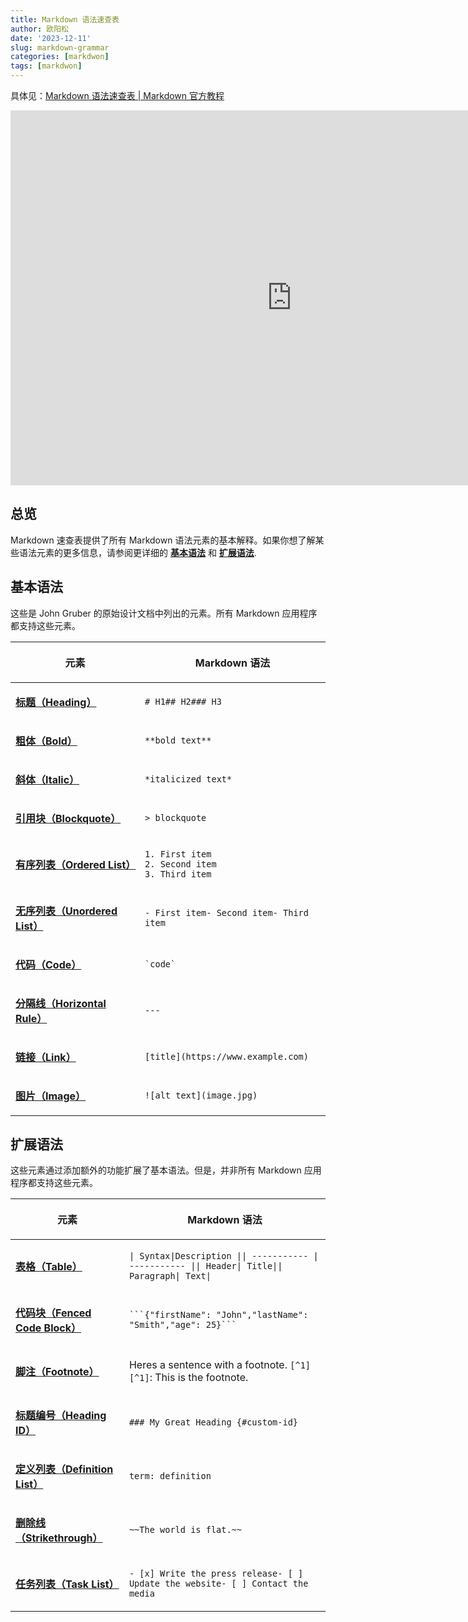 ```yaml
---
title: Markdown 语法速查表
author: 欧阳松
date: '2023-12-11'
slug: markdown-grammar
categories: [markdwon]
tags: [markdwon]
---
```


具体见：[Markdown 语法速查表 \| Markdown 官方教程](https://markdown.com.cn/cheat-sheet.html)

<iframe src="https://markdown.com.cn/cheat-sheet.html" width="900" height="600" frameborder="0" style="border:0">
</iframe>

## **总览**

Markdown 速查表提供了所有 Markdown 语法元素的基本解释。如果你想了解某些语法元素的更多信息，请参阅更详细的 [**基本语法**](https://markdown.com.cn/basic-syntax) 和 [**扩展语法**](https://markdown.com.cn/extended-syntax).

## **基本语法**

这些是 John Gruber 的原始设计文档中列出的元素。所有 Markdown 应用程序都支持这些元素。

<table>
<thead>
<tr class="header">
<th><p>元素</p></th>
<th><p>Markdown 语法</p></th>
</tr>
</thead>
<tbody>
<tr class="odd">
<td><p><a href="https://markdown.com.cn/basic-syntax/headings.html"><strong>标题（Heading）</strong></a></p></td>
<td><p><code># H1## H2### H3</code></p></td>
</tr>
<tr class="even">
<td><p><a href="https://markdown.com.cn/basic-syntax/bold.html"><strong>粗体（Bold）</strong></a></p></td>
<td><p><code>**bold text**</code></p></td>
</tr>
<tr class="odd">
<td><p><a href="https://markdown.com.cn/basic-syntax/italic.html"><strong>斜体（Italic）</strong></a></p></td>
<td><p><code>*italicized text*</code></p></td>
</tr>
<tr class="even">
<td><p><a href="https://markdown.com.cn/basic-syntax/blockquotes.html"><strong>引用块（Blockquote）</strong></a></p></td>
<td><p><code>&gt; blockquote</code></p></td>
</tr>
<tr class="odd">
<td><p><a href="https://markdown.com.cn/basic-syntax/ordered-lists.html"><strong>有序列表（Ordered List）</strong></a></p></td>
<td><p><code>1. First item</code><br />
<code>2. Second item</code><br />
<code>3. Third item</code></p></td>
</tr>
<tr class="even">
<td><p><a href="https://markdown.com.cn/basic-syntax/unordered-lists.html"><strong>无序列表（Unordered List）</strong></a></p></td>
<td><p><code>- First item- Second item- Third item</code></p></td>
</tr>
<tr class="odd">
<td><p><a href="https://markdown.com.cn/basic-syntax/code.html"><strong>代码（Code）</strong></a></p></td>
<td><p><code>`code`</code></p></td>
</tr>
<tr class="even">
<td><p><a href="https://markdown.com.cn/basic-syntax/horizontal-rules.html"><strong>分隔线（Horizontal Rule）</strong></a></p></td>
<td><p><code>---</code></p></td>
</tr>
<tr class="odd">
<td><p><a href="https://markdown.com.cn/basic-syntax/links.html"><strong>链接（Link）</strong></a></p></td>
<td><p><code>[title](https://www.example.com)</code></p></td>
</tr>
<tr class="even">
<td><p><a href="https://markdown.com.cn/basic-syntax/images.html"><strong>图片（Image）</strong></a></p></td>
<td><p><code>![alt text](image.jpg)</code></p></td>
</tr>
</tbody>
</table>

## **扩展语法**

这些元素通过添加额外的功能扩展了基本语法。但是，并非所有 Markdown 应用程序都支持这些元素。

<table>
<thead>
<tr class="header">
<th><p>元素</p></th>
<th><p>Markdown 语法</p></th>
</tr>
</thead>
<tbody>
<tr class="odd">
<td><p><a href="https://markdown.com.cn/extended-syntax/tables.html"><strong>表格（Table）</strong></a></p></td>
<td><p><code>| Syntax|Description || ----------- | ----------- || Header| Title|| Paragraph| Text|</code></p></td>
</tr>
<tr class="even">
<td><p><a href="https://markdown.com.cn/extended-syntax/fenced-code-blocks.html"><strong>代码块（Fenced Code Block）</strong></a></p></td>
<td><p><code>```{"firstName": "John","lastName": "Smith","age": 25}```</code></p></td>
</tr>
<tr class="odd">
<td><p><a href="https://markdown.com.cn/extended-syntax/footnotes.html"><strong>脚注（Footnote）</strong></a></p></td>
<td><p>Heres a sentence with a footnote. <code>[^1]</code><br />
<code>[^1]</code>: This is the footnote.</p></td>
</tr>
<tr class="even">
<td><p><a href="https://markdown.com.cn/extended-syntax/heading-ids.html"><strong>标题编号（Heading ID）</strong></a></p></td>
<td><p><code>### My Great Heading {#custom-id}</code></p></td>
</tr>
<tr class="odd">
<td><p><a href="https://markdown.com.cn/extended-syntax/definition-lists.html"><strong>定义列表（Definition List）</strong></a></p></td>
<td><p><code>term: definition</code></p></td>
</tr>
<tr class="even">
<td><p><a href="https://markdown.com.cn/extended-syntax/strikethrough.html"><strong>删除线（Strikethrough）</strong></a></p></td>
<td><p><code>~~The world is flat.~~</code></p></td>
</tr>
<tr class="odd">
<td><p><a href="https://markdown.com.cn/extended-syntax/task-lists.html"><strong>任务列表（Task List）</strong></a></p></td>
<td><p><code>- [x] Write the press release- [ ] Update the website- [ ] Contact the media</code></p></td>
</tr>
</tbody>
</table>
